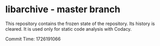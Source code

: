 # libarchive - master branch

This repository contains the frozen state of the repository.
Its history is cleared. It is used only for static code
analysis with Codacy.

Commit Time: 1726191066